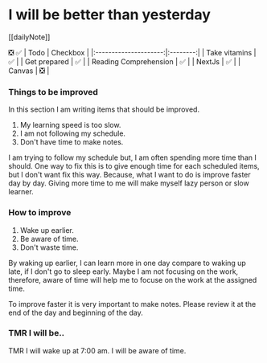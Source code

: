 # I will be better than yesterday
 [[dailyNote]]
 
❎ ✅
|         Todo          | Checkbox |
|:---------------------:|:--------:|
|     Take vitamins     |    ✅    |
|     Get prepared      |    ✅    |
| Reading Comprehension |    ✅    |
|        NextJs         |    ✅    |
|        Canvas         |    ❎    |


### Things to be improved 

In this section I am writing  items that should be improved.

1. My learning speed is too slow. 
2. I am not following my schedule. 
3. Don't have time to make notes.


I am trying to follow my schedule but, I am often spending more time than I should. One way to fix this is to give enough time for each scheduled items, but I don't want fix this way. Because, what I want to do is improve faster day by day. Giving more time to me will make myself lazy person or slow learner. 

### How to improve
1. Wake up earlier.
2. Be aware of time. 
3. Don't waste time.

By waking up earlier, I can learn more in one day compare to waking up late, if I don't go to sleep early.  Maybe I am not focusing on the work, therefore, aware of time will help me to focuse on the work at the assigned time.

To improve faster it is very important to make notes. Please review it at the end of the day and beginning of the day.

### TMR I will be..
TMR I will wake up at 7:00 am. I will be aware of time. 







